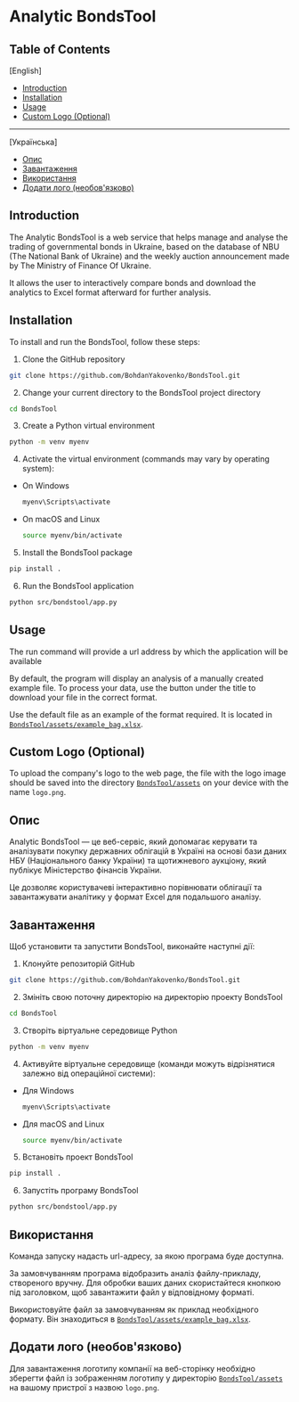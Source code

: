 # Analytic BondsTool


## Table of Contents
[English]

- [Introduction](#introduction)
- [Installation](#installation)
- [Usage](#usage)
- [Custom Logo (Optional)](#custom-logo-optional)

---
[Українська]

- [Опис](#опис)
- [Завантаження](#завантаження)
- [Використання](#використання)
- [Додати лого (необов'язково)](#додати-лого-необов'язково)

## Introduction

The Analytic BondsTool is a web service that helps manage and analyse the trading of governmental bonds in Ukraine, based on the database of NBU (The National Bank of Ukraine) and the weekly auction announcement made by The Ministry of Finance Of Ukraine.

It allows the user to interactively compare bonds and download the analytics to Excel format afterward for further analysis.


## Installation

To install and run the BondsTool, follow these steps:


1. Clone the GitHub repository
```bash
git clone https://github.com/BohdanYakovenko/BondsTool.git
```

2. Change your current directory to the BondsTool project directory
```bash
cd BondsTool
```

3. Create a Python virtual environment
```bash
python -m venv myenv
```

4. Activate the virtual environment (commands may vary by operating system):

* On Windows
    ```bash
    myenv\Scripts\activate
    ```

* On macOS and Linux
    ```bash
    source myenv/bin/activate
    ```


5. Install the BondsTool package
```bash
pip install .
```

6. Run the BondsTool application
```bash
python src/bondstool/app.py
```

## Usage

The run command will provide a url address by which the application will be available

By default, the program will display an analysis of a manually created example file. To process your data, use the button under the title to download your file in the correct format.

Use the default file as an example of the format required. It is located in [`BondsTool/assets/example_bag.xlsx`](BondsTool/assets/example_bag.xlsx).


## Custom Logo (Optional)

To upload the company's logo to the web page, the file with the logo image should be saved into the directory [`BondsTool/assets`](BondsTool/assets) on your device with the name `logo.png`.



## Опис

Analytic BondsTool — це веб-сервіс, який допомагає керувати та аналізувати покупку державних облігацій в Україні на основі бази даних НБУ (Національного банку України) та щотижневого аукціону, який публікує Міністерство фінансів України.

Це дозволяє користувачеві інтерактивно порівнювати облігації та завантажувати аналітику у формат Excel для подальшого аналізу.


## Завантаження

Щоб установити та запустити BondsTool, виконайте наступні дії:


1. Клонуйте репозиторій GitHub
```bash
git clone https://github.com/BohdanYakovenko/BondsTool.git
```

2. Змініть свою поточну директорію на директорію проекту BondsTool

```bash
cd BondsTool
```

3. Створіть віртуальне середовище Python

```bash
python -m venv myenv
```

4. Активуйте віртуальне середовище (команди можуть відрізнятися залежно від операційної системи):

* Для Windows
    ```bash
    myenv\Scripts\activate
    ```

* Для macOS and Linux
    ```bash
    source myenv/bin/activate
    ```


5. Встановіть проект BondsTool
```bash
pip install .
```

6. Запустіть програму BondsTool
```bash
python src/bondstool/app.py
```


## Використання

Команда запуску надасть url-адресу, за якою програма буде доступна.

За замовчуванням програма відобразить аналіз файлу-прикладу, створеного вручну. Для обробки ваших даних скористайтеся кнопкою під заголовком, щоб завантажити файл у відповідному форматі.

Використовуйте файл за замовчуванням як приклад необхідного формату. Він знаходиться в [`BondsTool/assets/example_bag.xlsx`](BondsTool/assets/example_bag.xlsx).


## Додати лого (необов'язково)

Для завантаження логотипу компанії на веб-сторінку необхідно зберегти файл із зображенням логотипу у директорію [`BondsTool/assets`](BondsTool/assets) на вашому пристрої з назвою `logo.png`.

